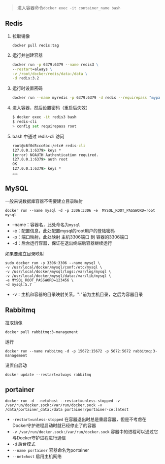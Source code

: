 > 进入容器命令`docker exec -it container_name bash`

## Redis

1. 拉取镜像

   ```
   docker pull redis:tag
   ```

2. 运行并创建容器

   ```cmd
   docker run -p 6379:6379 --name redis3 \
   --restart=always \
   -v /root/docker/redis/data:/data \
   -d redis:3.2
   ```

3. 运行时设置密码

   ```bash
   docker run --name myredis -p 6379:6379 -d redis --requirepass "mypassword"
   ```

4. 进入容器，然后设置密码（重启后失效）

   ```bash
   $ docker exec -it redis3 bash
   $ redis-cli
   > config set requirepass root
   ```

5. bash 中通过 redis-cli 访问

   ```cmd
   root@c6f0d5ccc6bc:/etc# redis-cli
   127.0.0.1:6379> keys *
   (error) NOAUTH Authentication required.
   127.0.0.1:6379> auth root
   OK
   127.0.0.1:6379> keys *
   。。。
   ```

## MySQL

一般来说数据库容器不需要建立目录映射

```shell
docker run --name mysql -d -p 3306:3306 -e  MYSQL_ROOT_PASSWORD=root mysql
```

- –name：容器名，此处命名为`mysql`
- -e：配置信息，此处配置mysql的root用户的登陆密码
- -p：端口映射，此处映射 主机3306端口 到 容器的3306端口
- -d：后台运行容器，保证在退出终端后容器继续运行

如果要建立目录映射

```shell
sudo docker run -p 3306:3306 --name mysql \
-v /usr/local/docker/mysql/conf:/etc/mysql \
-v /usr/local/docker/mysql/logs:/var/log/mysql \
-v /usr/local/docker/mysql/data:/var/lib/mysql \
-e MYSQL_ROOT_PASSWORD=123456 \
-d mysql:5.7
```

- -v：主机和容器的目录映射关系，":"前为主机目录，之后为容器目录

## Rabbitmq

拉取镜像

```
docker pull rabbitmq:3-management
```

运行

```
docker run --name rabbitmq -d -p 15672:15672 -p 5672:5672 rabbitmq:3-management
```

设置自启动

```
docker update --restart=always rabbitmq
```

## portainer

```shell
docker run -d --net=host --restart=unless-stopped -v /var/run/docker.sock:/var/run/docker.sock -v /data/portainer_data:/data portainer/portainer-ce:latest
```

- `-restart=unless-stopped` 在容器退出时总是重启容器，但是不考虑在Docker守护进程启动时就已经停止了的容器
- `-v /var/run/docker.sock:/var/run/docker.sock` 容器中的进程可以通过它与Docker守护进程进行通信
- `-d` 后台模式
- `--name portainer` 容器命名为portainer
- `--net=host` 启用主机网络

